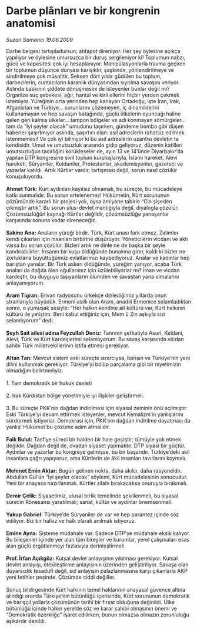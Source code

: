 # Darbe plânları ve bir kongrenin anatomisi

*Suzan Samancı 19.06.2009*

<div class="taraf_structure_2col_1zq">
<div class="margen_n">



 <p>Darbe belgesi tartışıladursun; ahtapot direniyor. Her şey öylesine açıkça yapılıyor ve öylesine umursuzca bir duruş sergileniyor ki! Toplumun nabzı, gücü ve kapasitesi çok iyi hesaplanıyor. Manipülasyonlarla travma geçiren bir toplumun düşünce dünyası karışıktır, şaşkındır, yönlendirilmeye ve sindirilmeye çok müsaittir. Seksen dört yıldır güdülen bu toplum, darbecilerin, cuntacıların karanlık dünyasından sıyrılma savaşını veriyor. Aslında baskının şiddete dönüşmesini de isteyenler bunlar değil mi? Organize suç şebekesi, ağır, hantal ve kirli ellerini hiçbir yerden çekmek istemiyor. Yüreğinin orta yerinden hep kanayan Ortadoğu, işte İran, Irak, Afganistan ve Türkiye... sorunlarını çözemeyen, iç dinamiklerini kullanamayan ve hep savaşın batağında, güçlü ülkelerin oyuncağı haline gelen geri kalmış ülkeler... tampon bölgeler ve adı konmayan sömürgeler... tam da “İyi şeyler olacak” umudunu taşırken, gündeme bomba gibi düşen haberler şaşırtmıyor aslında, şaşırtıcı olan: asıl adreslerin rahatsız edilmek istenmemesi! Ve çok iyi biliniyor ki bu asıl adreslerin uzantısı devletin ta kendisidir. Umut ve umutsuzluk arasında gidip geliyoruz, düzenin katilleri umutsuzluğun tacirliğini körükleseler de, ayın 13 ve 14’ünde Diyarbakır’da yapılan DTP kongresine sivil toplum kuruluşlarıyla, İslami hareket, Alevi hareketi, Süryaniler, Keldaniler, Protestanlar, akademisyenler, gazeteci ve yazarlar katıldı. Artık Kürtler vardır, tartışması değil, sorun nasıl çözülür konuşuluyordu.<b> <br/><br/>Ahmet Türk:</b> Kürt aydınları kayıtsız olmamalı, bu süreçte, bu mücadeleye katkı sunmalıdır. Bu sorun ertelenemez! Hükümetin, Kürt sorununun çözümünde kararlı bir projesi yok, oysa amiyane tabirle “Cin şişeden çıkmıştır artık”. Bu sorun ulus-devlet mantığıyla değil, diyalogla çözülür. Çözümsüzlüğün kaynağı Kürtler değildir, çözümsüzlüğe yanaşanlar karşısında sonuna kadar direneceğiz.<b> <br/><br/>Sakine Ana:</b> Anaların yüreği birdir. Türk, Kürt anası fark etmez. Zalimler kendi çıkarları için insanları birbirine düşürüyor. Yöneticilerin vicdanı ve aklı varsa bu sorun çözülür. Bizleri artık ne dinle ne de başka bir şeyle kandırabilirler. İnsanın bir kuşu öldüğünde bunalıma girer, kaldı ki bizler ne zorluklarla büyüttüğümüz evlatlarımızı kaybediyoruz. Analar ve kadınlar hep barıştan yanalar. Bir Türk askeri öldüğünde, yüreğim yanıyor, acaba Türk anaları da dağda ölen oğullarımız için üzülebiliyorlar mı? İman ve vicdan kardeştir, bu duyguyu taşıyanların ölümden ve savaştan yana olmalarını anlayamıyorum.<b> <br/><br/>Aram Tigran:</b> Erivan radyosunu ürkekçe dinlediğimiz yıllarda onun stranlarıyla büyüdük. Ermeni asıllı olan Aram, anadili Ermenice selamladıktan sonra, o yumuşak sesiyle: “Her halkın kendine ait kültürü var, Kürt halkının kültürü ile yetiştim. Beni kabul ettiğiniz için, Mem û Zin aşkıyla sizi selamlıyorum” dedi.<b> <br/><br/>Şeyh Sait ailesi adına Feyzullah Deniz:</b> Tanrının şefkatiyle Asuri, Keldani, Alevi, Türk ve Kürt kardeşlerimi selamlıyorum. Bu savaş karşısında vicdan sahibi Türk milletvekillerinin istifa etmesi gerekiyor.<b> <br/><br/>Altan Tan:</b> Mevcut sistem eski süreçte ısrarcıysa, barışın ve Türkiye’nin yeni dilini kullanmak gerekiyor. Türkiye’yi bölüp parçalama gibi bir niyetimizin olmadığını belirtmeliyiz. <br/><br/>1. Tam demokratik bir hukuk devleti <br/><br/>2. Irak Kürdistan bölge yönetimiyle iyi ilişkiler geliştirmeli. <br/><br/>3. Bu süreçte PKK’nin dağdan indirilmesi için siyasal zeminin önü açılmıştır. Eski Türkiye’yi devam ettirmek isteyenler, mevcut Kemalizm’in yanlışlarını sürdürmek istiyorlar. Demokrasi için, PKK’nin dağdan indirilme dayatması da yanlış! Hükümet bu çözüme adım atmalıdır.<b> <br/><br/>Faik Bulut:</b> Tasfiye süreci bir halden bir hale geçiştir; tümüyle yok etmek değildir. Dağdan değil de, ovadan siyaset yapmaktır. DTP siyasi bir güçtür. Aydınlar ve yazarlar bu kongreye gelmişse, bu bir başarıdır. Türkiye’deki akil insanlara çağrı yapıyoruz, ama Kürtlerin de âkil insanları tavırlarını koymalı.<b> <br/><br/>Mehmet Emin Aktar:</b> Bugün gelinen nokta, daha akılcı, daha rasyoneldir. Abdullah Gül’ün “İyi şeyler olacak” söylemi, Kürt mücadelesinin sonucudur. Yeni bir anayasa hazırlanmalı. Kürtler silahı bırakacaksa onuruyla bırakmalı.<b> <br/><br/>Demir Çelik:</b> Siyasetimiz, ulusal birlik temelinde şekillenmeli, bu siyasal sürecin Rönesansı yaratılmalı; sanat, kültür ve aydınlar önemsenmeli.<b> <br/><br/>Yakup Gabriel:</b> Türkiye’de Süryaniler de var ve hep parantez içinde söz ediliyor. Biz bir halkız ve halk olarak anılmak istiyoruz.<b> <br/><br/>Emine Ayna:</b> Sisteme müdahale var. Sadece DTP’ye müdahale eksik kalıyor. Bu bileşenler içinde yer alan tüm bireyler ve kurumlar, yerel çalışmaları esas alan güçlü örgütlenmeyi fazlasıyla derinleştirmeli.<b> <br/><br/>Prof. İrfan Açıkgöz:</b> Kutsal devlet anlayışının yıkılması gerekiyor. Kutsal devlet anlayışı, ötekileştirme anlayışının üzerinden geliştiriliyor. Savaşa olan duyarsızlık tesadüfî değil, sol anlayışın palazlanmasına karşı çıkanlarla AKP yeni fetihler peşinde. Çözümde ciddi değiller. <br/><br/>Sonuç bildirgesinde Kürt halkının temel haklarının anayasal güvence altına alındığı oranda Türkiye’nin bütünlüğü içerisinde, Kürt sorununun demokratik ve barışçıl yollarla çözümünün tarihî bir fırsat olduğuna değinildi. Ülke bütünlüğü içinde halkın yerelde söz ve karar sahibi olmasının önemi ve “Demokratik özerkliğe” işaret edilirken, bunun olmazsa olmazın zorunluluğu aşikârdır denildi.</p>
<br/>
<br/>
<br/>



<br/>


<div id="taraf_not">
</div>

</div>


</div>
